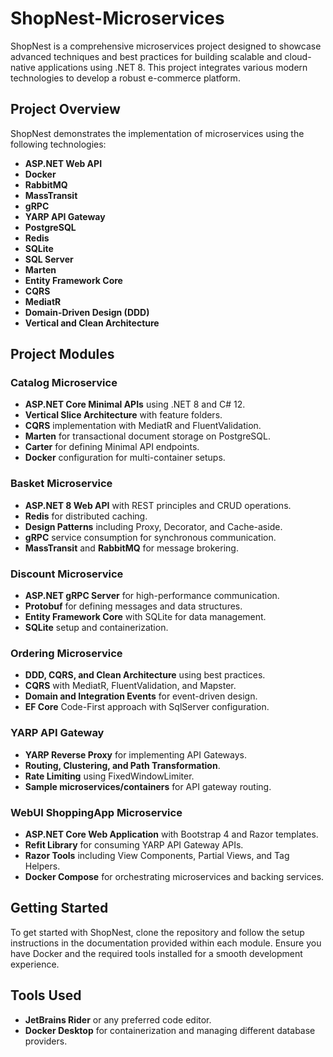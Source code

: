 # ShopNest-Microservices
ShopNest is a comprehensive microservices project designed to showcase advanced techniques and best practices for building scalable and cloud-native applications using .NET 8. This project integrates various modern technologies to develop a robust e-commerce platform.

## Project Overview

ShopNest demonstrates the implementation of microservices using the following technologies:

- **ASP.NET Web API**
- **Docker**
- **RabbitMQ**
- **MassTransit**
- **gRPC**
- **YARP API Gateway**
- **PostgreSQL**
- **Redis**
- **SQLite**
- **SQL Server**
- **Marten**
- **Entity Framework Core**
- **CQRS**
- **MediatR**
- **Domain-Driven Design (DDD)**
- **Vertical and Clean Architecture**

## Project Modules

### Catalog Microservice
- **ASP.NET Core Minimal APIs** using .NET 8 and C# 12.
- **Vertical Slice Architecture** with feature folders.
- **CQRS** implementation with MediatR and FluentValidation.
- **Marten** for transactional document storage on PostgreSQL.
- **Carter** for defining Minimal API endpoints.
- **Docker** configuration for multi-container setups.

### Basket Microservice
- **ASP.NET 8 Web API** with REST principles and CRUD operations.
- **Redis** for distributed caching.
- **Design Patterns** including Proxy, Decorator, and Cache-aside.
- **gRPC** service consumption for synchronous communication.
- **MassTransit** and **RabbitMQ** for message brokering.

### Discount Microservice
- **ASP.NET gRPC Server** for high-performance communication.
- **Protobuf** for defining messages and data structures.
- **Entity Framework Core** with SQLite for data management.
- **SQLite** setup and containerization.

### Ordering Microservice
- **DDD, CQRS, and Clean Architecture** using best practices.
- **CQRS** with MediatR, FluentValidation, and Mapster.
- **Domain and Integration Events** for event-driven design.
- **EF Core** Code-First approach with SqlServer configuration.

### YARP API Gateway
- **YARP Reverse Proxy** for implementing API Gateways.
- **Routing, Clustering, and Path Transformation**.
- **Rate Limiting** using FixedWindowLimiter.
- **Sample microservices/containers** for API gateway routing.

### WebUI ShoppingApp Microservice
- **ASP.NET Core Web Application** with Bootstrap 4 and Razor templates.
- **Refit Library** for consuming YARP API Gateway APIs.
- **Razor Tools** including View Components, Partial Views, and Tag Helpers.
- **Docker Compose** for orchestrating microservices and backing services.

## Getting Started

To get started with ShopNest, clone the repository and follow the setup instructions in the documentation provided within each module. Ensure you have Docker and the required tools installed for a smooth development experience.

## Tools Used
- **JetBrains Rider** or any preferred code editor.
- **Docker Desktop** for containerization and managing different database providers.
